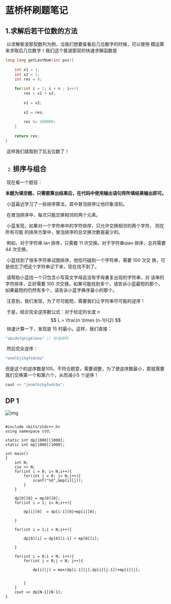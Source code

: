 # 蓝桥杯刷题笔记

## 1.求解后若干位数的方法

​		以求解斐波那契数列为例，当我们想要查看后几位数字的时候，可以使用 模运算 来求取后几位数字！我们这个斐波那契的快速求解函数是

```C
long long getLastNum(int pos){
    
    int x1 = 1;
    int x2 = 1;
    int res = 0;
    
    for(int i = 2; i < n ; i++){
        res = x1 + x2;
        
        x1 = x2;
         
        x2 = res;
        
        res %= 100000;
    }
    
    return res;
}
```

​		这样我们就取到了后五位数了！

2. ## 排序与组合

​		现在看一个题目：

**本题为填空题，只需要算出结果后，在代码中使用输出语句将所填结果输出即可。**

​		小蓝最近学习了一些排序算法，其中冒泡排序让他印象深刻。

​		在冒泡排序中，每次只能交换相邻的两个元素。

​		小蓝发现，如果对一个字符串中的字符排序，只允许交换相邻的两个字符， 则在所有可能		的排序方案中，冒泡排序的总交换次数是最少的。

​		例如，对于字符串 lan 排序，只需要 11 次交换。对于字符串qiao 排序，总共需要 44 次交换。

​		小蓝找到了很多字符串试图排序，他恰巧碰到一个字符串，需要 100 次交 换，可是他忘了吧这个字符串记下来，现在找不到了。

​		请帮助小蓝找一个只包含小写英文字母且没有字母重复出现的字符串，对 该串的字符排序，正好需要 100 次交换。如果可能找到多个，请告诉小蓝最短的那个。如果最短的仍然有多个，请告诉小蓝字典序最小的那个。

​		注意到，我们发现，为了尽可能短，需要我们让字符串尽可能的逆序！



​		于是，结合完全逆序数公式：对于给定的长度 $n$
$$
L = \frac{n \times (n-1)}{2}
$$
​		快速计算一下，发现是 15 时最小。这样，我们直接：

```C
"abcdefghigklmno" // 标准排列
```

​		然后完全逆序：

```C
"onmlkjihgfedcba"
```

​		但是这个的逆序数是105，不符合题意，需要调整，为了使逆序数最小，那就需要我们交换第一个和第六个，从而减小5 个逆序！

```C++
cout << "jonmlkihgfedcba";
```

## DP 1

![img](https://img-blog.csdnimg.cn/2fe8b81aaf044dd481c5819dbff6ca54.png)

```

#include <bits/stdc++.h>
using namespace std;
 
static int dp[1000][1000];
static int mp[1000][1000];

int main()
{
	int N;
	cin >> N;
	for(int i = 0; i< N;i++){
		for(int j = 0; j< N;j++){
			scanf("%d",&mp[i][j]);
		}
	}
	
	dp[0][0] = mp[0][0];
	for(int i = 1; i< N;i++){
		
		dp[i][0]  = dp[i-1][0]+mp[i][0];
		
	}
	
	for(int i = 1;i < N;i++){
		
		dp[0][i] = dp[0][i-1] + mp[0][i];
		
	}
	
	for(int i = 0;i < N; i++){
		for(int j = 0;j < N; j++){
			
			dp[i][j] = max(dp[i-1][j],dp[i][j-1])+mp[i][j];
			
			
		}
	}
	cout << dp[N-1][N-1];	
}

```

